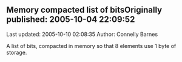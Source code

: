 ## Memory compacted list of bitsOriginally published: 2005-10-04 22:09:52 
Last updated: 2005-10-10 02:08:35 
Author: Connelly Barnes 
 
A list of bits, compacted in memory so that 8 elements use 1 byte of storage.